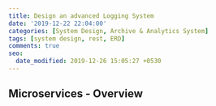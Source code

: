 ```yaml
---
title: Design an advanced Logging System
date: '2019-12-22 22:04:00'
categories: [System Design, Archive & Analytics System]
tags: [system design, rest, ERD]
comments: true
seo:
  date_modified: 2019-12-26 15:05:27 +0530
---
```


## Microservices - Overview
